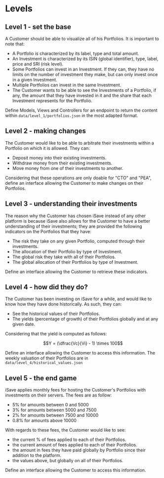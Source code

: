 # Levels

## Level 1 - set the base

A Customer should be able to visualize all of his Portfolios. It is important to note that:

- A Portfolio is characterized by its label, type and total amount.
- An Investment is characterized by its ISIN (global identifier), type, label, price and SRI (risk level).
- Some Portfolios can invest in an Investment. If they can, they have no limits on the number of investment they make, but can only invest once in a given Investment.
- Multiple Portfolios can invest in the same Investment.
- The Customer wants to be able to see the Investments of a Portfolio, if any, the amount that they have invested in it and the share that each Investment represents for the Portfolio.

Define Models, Views and Controllers for an endpoint to return the content within `data/level_1/portfolios.json` in the most adapted format.

## Level 2 - making changes

The Customer would like to be able to arbitrate their investments within a Portfolio on which it is allowed. They can:

- Deposit money into their existing investments.
- Withdraw money from their existing investments.
- Move money from one of their investments to another.

Considering that these operations are only doable for "CTO" and "PEA", define an interface allowing the Customer to make
changes on their Portfolios.

## Level 3 - understanding their investments

The reason why the Customer has chosen iSave instead of any other platform is because iSave also allows for the Customer to have a better understanding of their investments; they are provided the following indicators on the Portfolios that they have:

- The risk they take on any given Portfolio, computed through their investments.
- The allocation of their Portfolio by type of Investment.
- The global risk they take with all of their Portfolios.
- The global allocation of their Portfolios by type of Investment.

Define an interface allowing the Customer to retrieve these indicators.

## Level 4 - how did they do?

The Customer has been investing on iSave for a while, and would like to know how they have done historically. As such, they can:

- See the historical values of their Portfolios.
- The yields (percentage of growth) of their Portfolios globally and at any given date.

Considering that the yield is computed as follows:

$$Y = (\dfrac{Vc}{Vi} - 1) \times 100$$

Define an interface allowing the Customer to access this information. The weekly valuation of their Portfolios are in `data/level_4/historical_values.json`

## Level 5 - the end game

iSave applies monthly fees for hosting the Customer's Portfolios with investments on their servers. The fees are as follow:

- 5% for amounts between 0 and 5000
- 3% for amounts between 5000 and 7500
- 2% for amounts between 7500 and 10000
- 0.8% for amounts above 10000

With regards to these fees, the Customer would like to see:

- the current % of fees applied to each of their Portfolios.
- the current amount of fees applied to each of their Portfolios.
- the amount in fees they have paid globally by Portfolio since their addition to the platform.
- the values above, but globally on all of their Portfolios.

Define an interface allowing the Customer to access this information.
